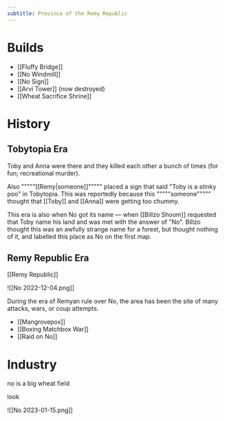 ```yaml
---
subtitle: Province of the Remy Republic
---
```


# Builds

- [[Fluffy Bridge]]
- [[No Windmill]]
- [[No Sign]]
- [[Arvi Tower]] (now destroyed)
- [[Wheat Sacrifice Shrine]]

# History

## Tobytopia Era
Toby and Anna were there and they killed each other a bunch of times (for fun; recreational murder).

Also """""[[Remy|someone]]""""" placed a sign that said "Toby is a stinky poo" in Tobytopia. This was reportedly because this """""someone""""" thought that [[Toby]] and [[Anna]] were getting too chummy.

This era is also when No got its name — when [[Billzo Shoom]] requested that Toby name his land and was met with the answer of "No". Billzo thought this was an awfully strange name for a forest, but thought nothing of it, and labelled this place as No on the first map.

## Remy Republic Era
[[Remy Republic]]

![[No 2022-12-04.png]]

During the era of Remyan rule over No, the area has been the site of many attacks, wars, or coup attempts.
- [[Mangrovepox]]
- [[Boxing Matchbox War]]
- [[Raid on No]]

# Industry
no is a big wheat field

look

![[No 2023-01-15.png]]